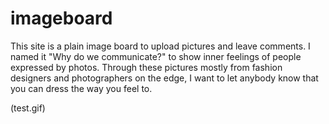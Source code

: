 # imageboard

This site is a plain image board to upload pictures and leave comments. I named it "Why do we communicate?" to show inner feelings of people expressed by photos. Through these pictures mostly from fashion designers and photographers on the edge, I want to let anybody know that you can dress the way you feel to.

(test.gif)
